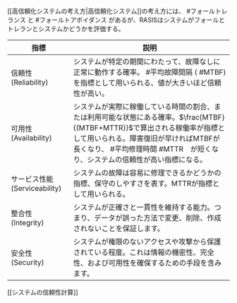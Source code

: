 [[高信頼化システムの考え方|高信頼化システム]]の考え方には、 #フォールトレランス と #フォールトアボイダンス があるが、RASISはシステムがフォールとトレランとシステムかどうかを評価する。

|指標|説明|
|---|---|
|信頼性 (Reliability)|システムが特定の期間にわたって、故障なしに正常に動作する確率。 #平均故障間隔 ( #MTBF)を指標として用いられる、値が大きいほど信頼性が高い。|
|可用性 (Availability)|システムが実際に稼働している時間の割合、または利用可能な状態にある確率。$\frac{MTBF}{(MTBF+MTTR)}$で算出される稼働率が指標として用いられる。障害復旧が早ければMTBFが長くなり、 #平均修理時間 #MTTR　が短くなり、システムの信頼性が高い指標になる。|
|サービス性能 (Serviceability)|システムの故障は容易に修理できるかどうかの指標、保守のしやすさを表す。MTTRが指標として用いられる。|
|整合性 (Integrity)|システムが正確さと一貫性を維持する能力。つまり、データが誤った方法で変更、削除、作成されないことを保証します。|
|安全性 (Security)|システムが権限のないアクセスや攻撃から保護されている程度。これは情報の機密性、完全性、および可用性を確保するための手段を含みます。|



[[システムの信頼性計算]]
